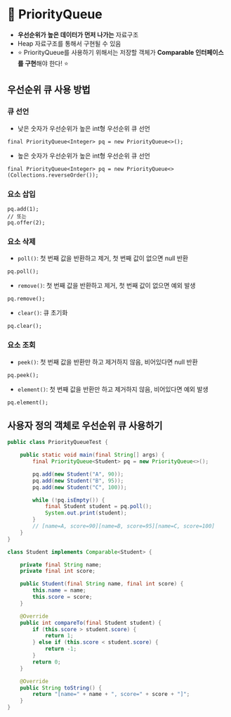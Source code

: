 # 📓 PriorityQueue

- **우선순위가 높은 데이터가 먼저 나가는** 자료구조
- Heap 자료구조를 통해서 구현될 수 있음
- ⭐️ PriorityQueue를 사용하기 위해서는 저장할 객체가 **Comparable 인터페이스를 구현**해야 한다! ⭐️

## 우선순위 큐 사용 방법

### 큐 선언

- 낮은 숫자가 우선순위가 높은 int형 우선순위 큐 선언

```
final PriorityQueue<Integer> pq = new PriorityQueue<>();
```

- 높은 숫자가 우선순위가 높은 int형 우선순위 큐 선언

```
final PriorityQueue<Integer> pq = new PriorityQueue<>(Collections.reverseOrder());
```

### 요소 삽입

```
pq.add(1);
// 또는
pq.offer(2);
```

### 요소 삭제

- `poll()`: 첫 번째 값을 반환하고 제거, 첫 번째 값이 없으면 null 반환

```
pq.poll();
```

- `remove()`: 첫 번째 값을 반환하고 제거, 첫 번째 값이 없으면 예외 발생

```
pq.remove();
```

- `clear()`: 큐 초기화

```
pq.clear();
```

### 요소 조회

- `peek()`: 첫 번째 값을 반환만 하고 제거하지 않음, 비어있다면 null 반환

```
pq.peek();
```

- `element()`: 첫 번째 값을 반환만 하고 제거하지 않음, 비어있다면 예외 발생

```
pq.element();
```

## 사용자 정의 객체로 우선순위 큐 사용하기

```java
public class PriorityQueueTest {

    public static void main(final String[] args) {
        final PriorityQueue<Student> pq = new PriorityQueue<>();

        pq.add(new Student("A", 90));
        pq.add(new Student("B", 95));
        pq.add(new Student("C", 100));

        while (!pq.isEmpty()) {
            final Student student = pq.poll();
            System.out.print(student);
        }
        // [name=A, score=90][name=B, score=95][name=C, score=100]
    }
}

class Student implements Comparable<Student> {

    private final String name;
    private final int score;

    public Student(final String name, final int score) {
        this.name = name;
        this.score = score;
    }

    @Override
    public int compareTo(final Student student) {
        if (this.score > student.score) {
            return 1;
        } else if (this.score < student.score) {
            return -1;
        }
        return 0;
    }

    @Override
    public String toString() {
        return "[name=" + name + ", score=" + score + "]";
    }
}
```

